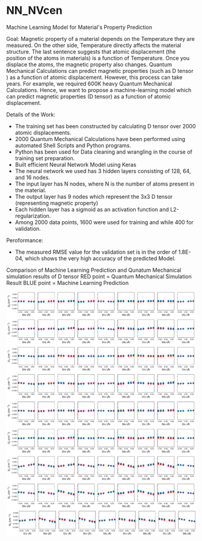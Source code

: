# NN_NVcen
Machine Learning Model for Material's Property Prediction


Goal: Magnetic property of a material depends on the Temperature they are measured. On the other side, Temperature directly affects the material structure. The last sentence suggests that atomic displacement (the position of the atoms in materials) is a function of Temperature. Once you displace the atoms, the magnetic property also changes. Quantum Mechanical Calculations can predict magnetic properties (such as D tensor ) as a function of atomic displacement. However, this process can take years. For example, we required 600K heavy Quantum Mechanical Calculations. Hence, we want to propose a machine-learning model which can predict magnetic properties (D tensor) as a function of atomic displacement.


Details of the Work:

* The training set has been constructed by calculating D tensor over 2000 atomic displacements.
* 2000 Quantum Mechanical Calculations have been performed using automated Shell Scripts and Python programs.
* Python has been used for Data cleaning and wrangling in the course of training set preparation.
* Built efficient Neural Network Model using Keras
* The neural network we used has 3 hidden layers consisting of 128, 64, and 16 nodes.
* The input layer has N nodes, where N is the number of atoms present in the material.
* The output layer has 9 nodes which represent the 3x3 D tensor (representing magnetic property)
* Each hidden layer has a sigmoid as an activation function and L2-regularization.
* Among 2000 data points, 1600 were used for training and while 400 for validation.

Peroformance:
* The measured RMSE value for the validation set is in the order of 1.8E-04, which shows the very high accuracy of the predicted Model.


Comparison of Machine Learning Prediction and Qunatum Mechanical simulation results of D tensor 
RED point = Quantum Mechanical Simulation Result
BLUE point = Machine Learning Prediction

![alt text](https://github.com/mondalsou/NN_NVcen/blob/main/SI-10.png)
